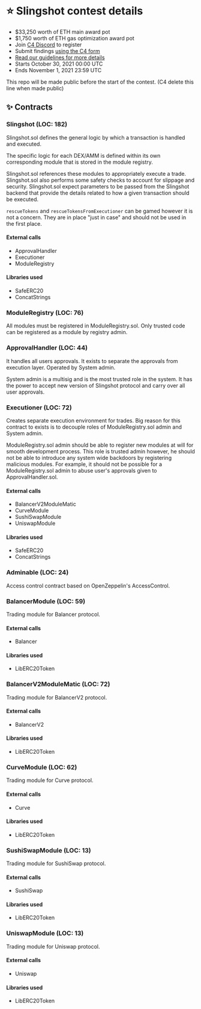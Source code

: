 # ⭐️ Slingshot contest details
- $33,250 worth of ETH main award pot
- $1,750 worth of ETH gas optimization award pot
- Join [C4 Discord](https://discord.gg/code4rena) to register
- Submit findings [using the C4 form](https://code423n4.com/2021-10-slingshot-finance-contest/submit)
- [Read our guidelines for more details](https://docs.code4rena.com/roles/wardens)
- Starts October 30, 2021 00:00 UTC
- Ends November 1, 2021 23:59 UTC

This repo will be made public before the start of the contest. (C4 delete this line when made public)

## ✨ Contracts
### Slingshot (LOC: 182)
Slingshot.sol defines the general logic by which a transaction is handled and executed.

The specific logic for each DEX/AMM is defined within its own corresponding module that is stored in the module registry.

Slingshot.sol references these modules to appropriately execute a trade. Slingshot.sol also performs some safety checks to account for slippage and security. Slingshot.sol expect parameters to be passed from the Slingshot backend that provide the details related to how a given transaction should be executed.

`rescueTokens` and `rescueTokensFromExecutioner` can be gamed however it is not a concern. They are in place "just in case" and should not be used in the first place.

#### External calls
- ApprovalHandler
- Executioner
- ModuleRegistry
#### Libraries used
- SafeERC20
- ConcatStrings

### ModuleRegistry (LOC: 76)
All modules must be registered in ModuleRegistry.sol. Only trusted code can be registered as a module by registry admin.

### ApprovalHandler (LOC: 44)
It handles all users approvals. It exists to separate the approvals from execution layer. Operated by System admin.

System admin is a multisig and is the most trusted role in the system. It has the power to accept new version of Slingshot protocol and carry over all user approvals.

### Executioner (LOC: 72)
Creates separate execution environment for trades. Big reason for this contract to exists is to decouple roles of ModuleRegistry.sol admin and System admin.

ModuleRegistry.sol admin should be able to register new modules at will for smooth development process. This role is trusted admin however, he should not be able to introduce any system wide backdoors by registering malicious modules. For example, it should not be possible for a ModuleRegistry.sol admin to abuse user's approvals given to ApprovalHandler.sol.

#### External calls
- BalancerV2ModuleMatic
- CurveModule
- SushiSwapModule
- UniswapModule
#### Libraries used
- SafeERC20
- ConcatStrings

### Adminable (LOC: 24)
Access control contract based on OpenZeppelin's AccessControl.

### BalancerModule (LOC: 59)
Trading module for Balancer protocol.
#### External calls
- Balancer
#### Libraries used
- LibERC20Token

### BalancerV2ModuleMatic (LOC: 72)
Trading module for BalancerV2 protocol.
#### External calls
- BalancerV2
#### Libraries used
- LibERC20Token

### CurveModule (LOC: 62)
Trading module for Curve protocol.
#### External calls
- Curve
#### Libraries used
- LibERC20Token

### SushiSwapModule (LOC: 13)
Trading module for SushiSwap protocol.
#### External calls
- SushiSwap
#### Libraries used
- LibERC20Token

### UniswapModule (LOC: 13)
Trading module for Uniswap protocol.
#### External calls
- Uniswap
#### Libraries used
- LibERC20Token
